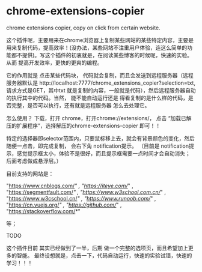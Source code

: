 # chrome-extensions-copier
chrome extensions copier, copy on click from certain website.


这个插件呢，主要用来在chrome浏览器上复制某些网站的某些特定内容，主要是用来复制代码，提高效率！(没办法，某些网站不注重用户体验，连这么简单的功能都不提供)。写这个插件的初衷就是，在阅读某些博客的时候呢，快速的实验。从而 提高开发效率，更快的更爽的编程。


它的作用就是 点击某些代码块， 代码就会复制，而且会发送到远程服务器（远程服务器默认是 http://localhost:7777/chrome_extensions_copier?selection=txt, 请求方式是GET，其中txt 就是复制的内容，一般就是代码），然后远程服务器自动的执行其中的代码。当然， 能不能自动运行还是 得看复制的是什么样的代码，是否完整，是否可以执行，还有就是远程服务器 怎么去处理它。



怎么使用？  下载，打开 chrome，打开chrome://extensions/， 点击 “加载已解压的扩展程序”，选择解压的chrome-extensions-copier 即可！！


特定的选择器即selector范围内，只要鼠标移上去，就会有背景颜色的变化，然后 随便一点击，即完成复制， 会右下角 notification提示。
（目前是 notification提示，感觉提示框太小，体验不是很好，而且提示框需要一点时间才会自动消失； 后面考虑做成悬浮层。）

 

目前支持的网站是：

"https://www.cnblogs.com/*"
, "https://iteye.com/*"
, "https://segmentfault.com/*"
, "https://www.w3school.com.cn/*"
, "https://www.w3cschool.cn/*"
, "https://www.runoob.com/*"
, "https://cn.vuejs.org/*"
, "https://github.com/*"
, "https://stackoverflow.com/*"

等；


 TODO

这个插件目前 其实已经做到了一半，后期 做一个完整的选项页，而且希望加上更多的智能。 最终设想就是，点击一下，代码自动运行，快速的实验试错，快速的学习！！！
